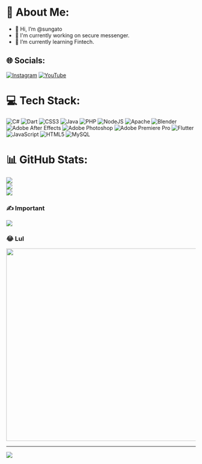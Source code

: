 # 💫 About Me:

- 👋 Hi, I’m @sungato
- 👀 I'm currently working on secure messenger.
- 🌱 I’m currently learning Fintech.

## 🌐 Socials:
[![Instagram](https://img.shields.io/badge/Instagram-%23E4405F.svg?logo=Instagram&logoColor=white)](https://instagram.com/sungato) [![YouTube](https://img.shields.io/badge/YouTube-%23FF0000.svg?logo=YouTube&logoColor=white)](https://youtube.com/user/TheSungatov) 

# 💻 Tech Stack:
![C#](https://img.shields.io/badge/c%23-%23239120.svg?style=for-the-badge&logo=c-sharp&logoColor=white) ![Dart](https://img.shields.io/badge/dart-%230175C2.svg?style=for-the-badge&logo=dart&logoColor=white) ![CSS3](https://img.shields.io/badge/css3-%231572B6.svg?style=for-the-badge&logo=css3&logoColor=white) ![Java](https://img.shields.io/badge/java-%23ED8B00.svg?style=for-the-badge&logo=java&logoColor=white) ![PHP](https://img.shields.io/badge/php-%23777BB4.svg?style=for-the-badge&logo=php&logoColor=white) ![NodeJS](https://img.shields.io/badge/node.js-6DA55F?style=for-the-badge&logo=node.js&logoColor=white) ![Apache](https://img.shields.io/badge/apache-%23D42029.svg?style=for-the-badge&logo=apache&logoColor=white) ![Blender](https://img.shields.io/badge/blender-%23F5792A.svg?style=for-the-badge&logo=blender&logoColor=white) ![Adobe After Effects](https://img.shields.io/badge/Adobe%20After%20Effects-9999FF.svg?style=for-the-badge&logo=Adobe%20After%20Effects&logoColor=white) ![Adobe Photoshop](https://img.shields.io/badge/adobephotoshop-%2331A8FF.svg?style=for-the-badge&logo=adobephotoshop&logoColor=white) ![Adobe Premiere Pro](https://img.shields.io/badge/Adobe%20Premiere%20Pro-9999FF.svg?style=for-the-badge&logo=Adobe%20Premiere%20Pro&logoColor=white) ![Flutter](https://img.shields.io/badge/Flutter-%2302569B.svg?style=for-the-badge&logo=Flutter&logoColor=white) ![JavaScript](https://img.shields.io/badge/javascript-%23323330.svg?style=for-the-badge&logo=javascript&logoColor=%23F7DF1E) ![HTML5](https://img.shields.io/badge/html5-%23E34F26.svg?style=for-the-badge&logo=html5&logoColor=white) ![MySQL](https://img.shields.io/badge/mysql-%2300f.svg?style=for-the-badge&logo=mysql&logoColor=white)
# 📊 GitHub Stats:
![](https://github-readme-stats.vercel.app/api?username=sungato&theme=dark&hide_border=false&include_all_commits=false&count_private=false)<br/>
![](https://github-readme-streak-stats.herokuapp.com/?user=sungato&theme=dark&hide_border=false)<br/>
![](https://github-readme-stats.vercel.app/api/top-langs/?username=sungato&theme=dark&hide_border=false&include_all_commits=false&count_private=false&layout=compact)

### ✍️ Important
![](https://quotes-github-readme.vercel.app/api?type=horizontal&theme=radical)

### 😂 Lul
<img src="https://random-memer.herokuapp.com/" width="512px"/>

---
[![](https://visitcount.itsvg.in/api?id=sungato&icon=0&color=0)](https://visitcount.itsvg.in)
